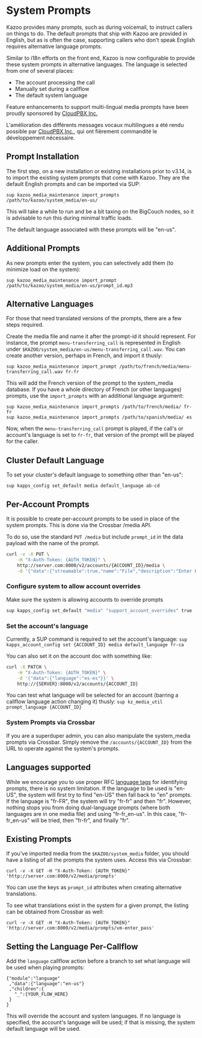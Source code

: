 # System Prompts

Kazoo provides many prompts, such as during voicemail, to instruct callers on things to do. The default prompts that ship with Kazoo are provided in English, but as is often the case, supporting callers who don't speak English requires alternative language prompts.

Similar to i18n efforts on the front end, Kazoo is now configurable to provide these system prompts in alternative languages. The language is selected from one of several places:

* The account processing the call
* Manually set during a callflow
* The default system language

Feature enhancements to support multi-lingual media prompts have been proudly sponsored by [CloudPBX Inc.](http://cloudpbx.ca)

L'amélioration des différents messages vocaux multilingues a été rendu possible par [CloudPBX Inc.](http://cloudpbx.ca), qui ont fièrement commandité le développement nécessaire.

## Prompt Installation

The first step, on a new installation or existing installations prior to v3.14, is to import the existing system prompts that come with Kazoo. They are the default English prompts and can be imported via SUP:

    sup kazoo_media_maintenance import_prompts /path/to/kazoo/system_media/en-us/

This will take a while to run and be a bit taxing on the BigCouch nodes, so it is advisable to run this during minimal traffic loads.

The default language associated with these prompts will be "en-us".

## Additional Prompts

As new prompts enter the system, you can selectively add them (to minimize load on the system):

    sup kazoo_media_maintenance import_prompt /path/to/kazoo/system_media/en-us/prompt_id.mp3

## Alternative Languages

For those that need translated versions of the prompts, there are a few steps required.

Create the media file and name it after the prompt-id it should represent. For instance, the prompt `menu-transferring_call` is represented in English under `$KAZOO/system_media/en-us/menu-transferring_call.wav`. You can create another version, perhaps in French, and import it thusly:

    sup kazoo_media_maintenance import_prompt /path/to/french/media/menu-transferring_call.wav fr-fr

This will add the French version of the prompt to the system_media database. If you have a whole directory of French (or other languages) prompts, use the `import_prompts` with an additional language argument:

    sup kazoo_media_maintenance import_prompts /path/to/french/media/ fr-fr
    sup kazoo_media_maintenance import_prompts /path/to/spanish/media/ es

Now, when the `menu-transferring_call` prompt is played, if the call's or account's language is set to `fr-fr`, that version of the prompt will be played for the caller.

## Cluster Default Language

To set your cluster's default language to something other than "en-us":

    sup kapps_config set_default media default_language ab-cd

## Per-Account Prompts

It is possible to create per-account prompts to be used in place of the system prompts. This is done via the Crossbar /media API.

To do so, use the standard `PUT /media` but include `prompt_id` in the data payload with the name of the prompt.

```bash
curl -v -X PUT \
    -H "X-Auth-Token: {AUTH_TOKEN}" \
    http://server.com:8000/v2/accounts/{ACCOUNT_ID}/media \
    -d '{"data":{"streamable":true,"name":"File","description":"Enter Pin prompt","prompt_id":"vm-enter_pin", "language":"x-pig-latin"}}'
```

### Configure system to allow account overrides

Make sure the system is allowing accounts to override prompts

```bash
sup kapps_config set_default "media" "support_account_overrides" true
```

### Set the account's language

Currently, a SUP command is required to set the account's language: `sup kapps_account_config set {ACCOUNT_ID} media default_language fr-ca`

You can also set it on the account doc with something like:

```bash
curl -X PATCH \
    -H "X-Auth-Token: {AUTH_TOKEN}" \
    -d '{"data":{"language":"es-es"}}' \
    http://{SERVER}:8000/v2/accounts/{ACCOUNT_ID}
```

You can test what language will be selected for an account (barring a callflow language action changing it) thusly: `sup kz_media_util prompt_language {ACCOUNT_ID}`

### System Prompts via Crossbar

If you are a superduper admin, you can also manipulate the system_media prompts via Crossbar. Simply remove the `/accounts/{ACCOUNT_ID}` from the URL to operate against the system's prompts.

## Languages supported

While we encourage you to use proper RFC [language tags](http://www.w3.org/Protocols/rfc2616/rfc2616-sec3.html#sec3.10) for identifying prompts, there is no system limitation. If the language to be used is "en-US", the system will first try to find "en-US" then fall back to "en" prompts. If the language is "fr-FR", the system will try "fr-fr" and then "fr". However, nothing stops you from doing dual-language prompts (where both languages are in one media file) and using "fr-fr_en-us". In this case, "fr-fr_en-us" will be tried, then "fr-fr", and finally "fr".

## Existing Prompts

If you've imported media from the `$KAZOO/system_media` folder, you should have a listing of all the prompts the system uses. Access this via Crossbar:

    curl -v -X GET -H "X-Auth-Token: {AUTH_TOKEN}" 'http://server.com:8000/v2/media/prompts'

You can use the keys as `prompt_id` attributes when creating alternative translations.

To see what translations exist in the system for a given prompt, the listing can be obtained from Crossbar as well:

    curl -v -X GET -H "X-Auth-Token: {AUTH_TOKEN}" 'http://server.com:8000/v2/media/prompts/vm-enter_pass'

## Setting the Language Per-Callflow

Add the `language` callflow action before a branch to set what language will be used when playing prompts:

    {"module":"language"
     ,"data":{"language":"en-us"}
     ,"children":{
       "_":{YOUR_FLOW_HERE}
     }
    }

This will override the account and system languages. If no language is specified, the account's language will be used; if that is missing, the system default language will be used.

